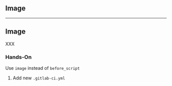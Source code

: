 <!-- .slide: id="gitlab_image" class="vertical-center" -->

<i class="fa-duotone fa-layer-group fa-8x fa-duotone-colors" style="float: right; color: grey;"></i>

## Image

---

## Image

XXX [](https://docs.gitlab.com/ee/ci/yaml/#image)

### Hands-On

Use `image` instead of `before_script`

1. Add new `.gitlab-ci.yml`
